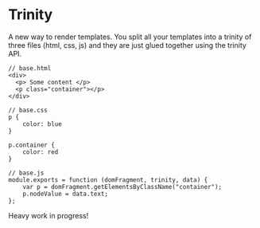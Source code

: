 # Trinity

A new way to render templates. You split all your templates into a trinity of three files (html, css, js) and they are just glued together using the trinity API.

	// base.html
	<div>
	  <p> Some content </p>
	  <p class="container"></p>
	</div>

	// base.css
	p {
		color: blue
	}

	p.container {
		color: red
	}

	// base.js
	module.exports = function (domFragment, trinity, data) {
		var p = domFragment.getElementsByClassName("container");
		p.nodeValue = data.text;
	};

Heavy work in progress!